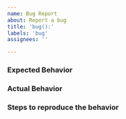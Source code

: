```yaml
---
name: Bug Report
about: Report a bug
title: 'bug():'
labels: 'bug'
assignees: ''

---
```


### Expected Behavior

### Actual Behavior

### Steps to reproduce the behavior

